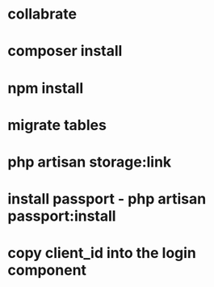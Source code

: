 # collabrate

# composer install
# npm install
# migrate tables
# php artisan storage:link
# install passport - php artisan passport:install
# copy client_id into the login component
